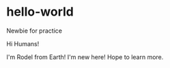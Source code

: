 # hello-world
Newbie for practice

Hi Humans!

I'm Rodel from Earth! I'm new here! Hope to learn more.
